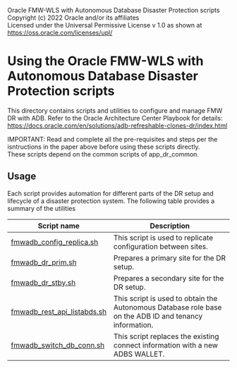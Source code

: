 Oracle FMW-WLS with Autonomous Database Disaster Protection scripts  
Copyright (c) 2022 Oracle and/or its affiliates  
Licensed under the Universal Permissive License v 1.0 as shown at https://oss.oracle.com/licenses/upl/  

Using the Oracle FMW-WLS with Autonomous Database Disaster Protection scripts  
=================================================================================================================

This directory contains scripts and utilities to configure and manage FMW DR with ADB. Refer to the Oracle Architecture Center Playbook for details: https://docs.oracle.com/en/solutions/adb-refreshable-clones-dr/index.html 


IMPORTANT: Read and complete all the pre-requisites and steps per the isntructions in the paper above before using these scripts directly.  
These scripts depend on the common scripts of app_dr_common.

Usage 
--------------
  Each script provides automation for different parts of the DR setup and lifecycle of a disaster protection system. 
  The following table provides a summary of the utilities
  
  
  | Script name  | Description |
| ------------- | ------------- |
| [fmwadb_config_replica.sh](./fmwadb_config_replica.sh) | This script is used to replicate configuration between sites. |
| [fmwadb_dr_prim.sh](./fmwadb_dr_prim.sh) | Prepares a primary site for the DR setup. |
| [fmwadb_dr_stby.sh](./fmwadb_dr_stby.sh) | Prepares a secondary site for the DR setup. |
| [fmwadb_rest_api_listabds.sh](./fmwadb_rest_api_listabds.sh) | This script is used to obtain the Autonomous Database role base on the ADB ID and tenancy information. |
| [fmwadb_switch_db_conn.sh](./fmwadb_switch_db_conn.sh) | This script replaces the existing connect information with a new ADBS WALLET. |
